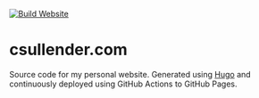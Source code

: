 [![Build Website](https://github.com/shiruken/csullender.com/actions/workflows/build.yml/badge.svg)](https://github.com/shiruken/csullender.com/actions/workflows/build.yml)

# csullender.com

Source code for my personal website. Generated using [Hugo](https://gohugo.io/) and continuously deployed using GitHub Actions to GitHub Pages.

